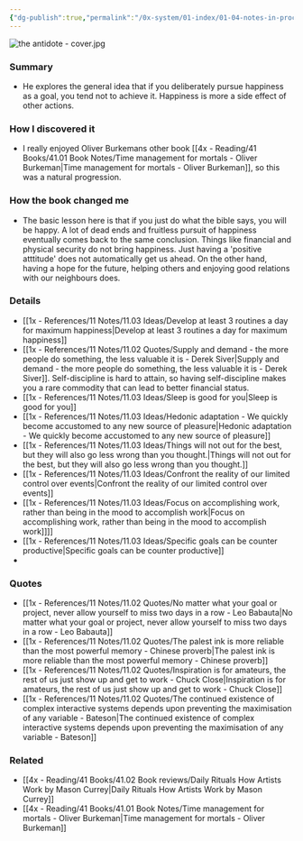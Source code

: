 ```yaml
---
{"dg-publish":true,"permalink":"/0x-system/01-index/01-04-notes-in-process/in-progress-the-antidote-happiness-for-people-who-cant-stand-positive-thinking-oliver-burkeman/","title":"The Antidote - Oliver Burkeman","dgShowBacklinks":false}
---
```


![the antidote - cover.jpg](/img/user/0x%20-%20System/01%20Index/01.04%20Notes%20in%20process/the%20antidote%20-%20cover.jpg)
### Summary
- He explores the general idea that if you deliberately pursue happiness as a goal, you tend not to achieve it. Happiness is more a side effect of other actions.

### How I discovered it
- I really enjoyed Oliver Burkemans other book [[4x - Reading/41 Books/41.01 Book Notes/Time management for mortals - Oliver Burkeman\|Time management for mortals - Oliver Burkeman]], so this was a natural progression.

### How the book changed me
- The basic lesson here is that if you just do what the bible says, you will be happy. A lot of dead ends and fruitless pursuit of happiness eventually comes back to the same conclusion. Things like financial and physical security do not bring happiness. Just having a 'positive atttitude' does not automatically get us ahead. On the other hand, having a hope for the future, helping others and enjoying good relations with our neighbours does.

### Details
- [[1x - References/11 Notes/11.03 Ideas/Develop at least 3 routines a day for maximum happiness\|Develop at least 3 routines a day for maximum happiness]]
- [[1x - References/11 Notes/11.02 Quotes/Supply and demand - the more people do something, the less valuable it is - Derek Siver\|Supply and demand - the more people do something, the less valuable it is - Derek Siver]]. Self-discipline is hard to attain, so having self-discipline makes you a rare commodity that can lead to better financial status.
- [[1x - References/11 Notes/11.03 Ideas/Sleep is good for you\|Sleep is good for you]]
- [[1x - References/11 Notes/11.03 Ideas/Hedonic adaptation - We quickly become accustomed to any new source of pleasure\|Hedonic adaptation - We quickly become accustomed to any new source of pleasure]]
- [[1x - References/11 Notes/11.03 Ideas/Things will not out for the best, but they will also go less wrong than you thought.\|Things will not out for the best, but they will also go less wrong than you thought.]]
- [[1x - References/11 Notes/11.03 Ideas/Confront the reality of our limited control over events\|Confront the reality of our limited control over events]]
- [[1x - References/11 Notes/11.03 Ideas/Focus on accomplishing work, rather than being in the mood to accomplish work\|Focus on accomplishing work, rather than being in the mood to accomplish work]]]]
- [[1x - References/11 Notes/11.03 Ideas/Specific goals can be counter productive\|Specific goals can be counter productive]]
- 


### Quotes
- [[1x - References/11 Notes/11.02 Quotes/No matter what your goal or project, never allow yourself to miss two days in a row - Leo Babauta\|No matter what your goal or project, never allow yourself to miss two days in a row - Leo Babauta]]
- [[1x - References/11 Notes/11.02 Quotes/The palest ink is more reliable than the most powerful memory - Chinese proverb\|The palest ink is more reliable than the most powerful memory - Chinese proverb]]
- [[1x - References/11 Notes/11.02 Quotes/Inspiration is for amateurs, the rest of us just show up and get to work - Chuck Close\|Inspiration is for amateurs, the rest of us just show up and get to work - Chuck Close]]
- [[1x - References/11 Notes/11.02 Quotes/The continued existence of complex interactive systems depends upon preventing the maximisation of any variable - Bateson\|The continued existence of complex interactive systems depends upon preventing the maximisation of any variable - Bateson]]
### Related
- [[4x - Reading/41 Books/41.02 Book reviews/Daily Rituals How Artists Work by Mason Currey\|Daily Rituals How Artists Work by Mason Currey]]
- [[4x - Reading/41 Books/41.01 Book Notes/Time management for mortals - Oliver Burkeman\|Time management for mortals - Oliver Burkeman]]
